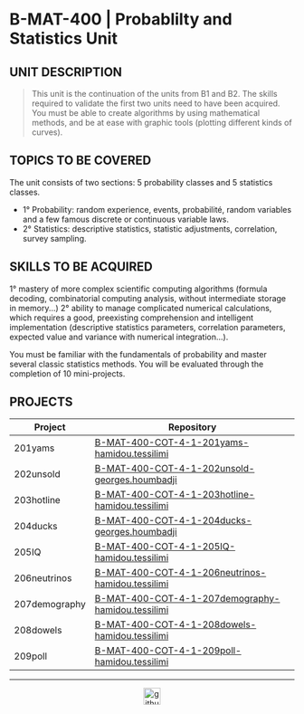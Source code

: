 # B-MAT-400 | Probablilty and Statistics Unit

## UNIT DESCRIPTION

> This unit is the continuation of the units from B1 and B2. The skills required to validate the first two units need to have been acquired. You must be able to create algorithms by using mathematical methods, and be at ease with graphic tools (plotting different kinds of curves).

## TOPICS TO BE COVERED

The unit consists of two sections: 5 probability classes and 5 statistics classes. 
- 1° Probability: random experience, events, probabilité, random variables and a few famous discrete or continuous variable laws. 
- 2° Statistics: descriptive statistics, statistic adjustments, correlation, survey sampling.

## SKILLS TO BE ACQUIRED

1° mastery of more complex scientific computing algorithms (formula decoding, combinatorial computing analysis, without intermediate storage in memory...)
2° ability to manage complicated numerical calculations, which requires a good, preexisting comprehension and intelligent implementation (descriptive statistics parameters, correlation parameters, expected value and variance with numerical integration...). 

You must be familiar with the fundamentals of probability and master several classic statistics methods. 
You will be evaluated through the completion of 10 mini-projects. 

## PROJECTS

| Project  | Repository |
| ------------- | ------------- |
| 201yams  | [B-MAT-400-COT-4-1-201yams-hamidou.tessilimi](./B-MAT-400-COT-4-1-201yams-hamidou.tessilimi)  |
| 202unsold  | [B-MAT-400-COT-4-1-202unsold-georges.houmbadji](./B-MAT-400-COT-4-1-202unsold-georges.houmbadji)  |
| 203hotline  | [B-MAT-400-COT-4-1-203hotline-hamidou.tessilimi](./B-MAT-400-COT-4-1-203hotline-hamidou.tessilimi)  |
| 204ducks  | [B-MAT-400-COT-4-1-204ducks-georges.houmbadji](./B-MAT-400-COT-4-1-204ducks-georges.houmbadji)  |
| 205IQ  | [B-MAT-400-COT-4-1-205IQ-hamidou.tessilimi](./B-MAT-400-COT-4-1-205IQ-hamidou.tessilimi)  |
| 206neutrinos  | [B-MAT-400-COT-4-1-206neutrinos-hamidou.tessilimi](./B-MAT-400-COT-4-1-206neutrinos-hamidou.tessilimi)  |
| 207demography  | [B-MAT-400-COT-4-1-207demography-hamidou.tessilimi](./B-MAT-400-COT-4-1-207demography-hamidou.tessilimi)  |
| 208dowels  | [B-MAT-400-COT-4-1-208dowels-hamidou.tessilimi](./B-MAT-400-COT-4-1-208dowels-hamidou.tessilimi)  |
| 209poll  | [B-MAT-400-COT-4-1-209poll-hamidou.tessilimi](./B-MAT-400-COT-4-1-209poll-hamidou.tessilimi)  |

---

<div align="center">

<a href="https://github.com/blacky-yg" target="_blank"><img src="https://cdn.jsdelivr.net/npm/simple-icons@3.0.1/icons/github.svg" alt="github.com" width="30"></a>

</div>